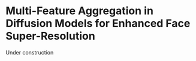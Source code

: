 # Multi-Feature Aggregation in Diffusion Models for Enhanced Face Super-Resolution

Under construction
